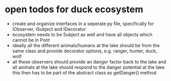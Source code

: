 # open todos for duck ecosystem

- create and organize interfaces in a seperate py file, specifically for IObserver, ISubject and IDecorator
- ecosystem needs to be Subject as well and have all objects which cannot be in Pont
- ideally all the different animals/humans at the lake should be from the same class and provide decorator options, e.g. ranger, hunter, duck, wolf
- all these observers should provide an danger factor back to the lake and all animals at the lake should respond to the danger potential at the lake. this then has to be part of the abstract class as getDanger() method


